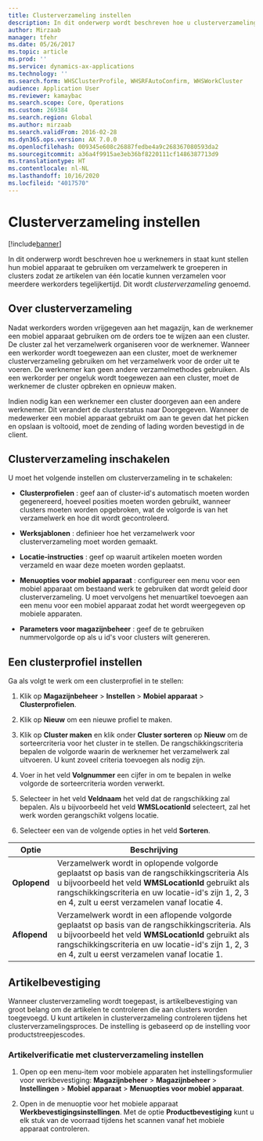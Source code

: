 ```yaml
---
title: Clusterverzameling instellen
description: In dit onderwerp wordt beschreven hoe u clusterverzameling instelt en hoe u van artikelbevestiging toepast met clusterverzameling.
author: Mirzaab
manager: tfehr
ms.date: 05/26/2017
ms.topic: article
ms.prod: ''
ms.service: dynamics-ax-applications
ms.technology: ''
ms.search.form: WHSClusterProfile, WHSRFAutoConfirm, WHSWorkCluster
audience: Application User
ms.reviewer: kamaybac
ms.search.scope: Core, Operations
ms.custom: 269384
ms.search.region: Global
ms.author: mirzaab
ms.search.validFrom: 2016-02-28
ms.dyn365.ops.version: AX 7.0.0
ms.openlocfilehash: 009345e608c26887fedbe4a9c268367080593da2
ms.sourcegitcommit: a36a4f9915ae3eb36bf8220111cf1486387713d9
ms.translationtype: HT
ms.contentlocale: nl-NL
ms.lasthandoff: 10/16/2020
ms.locfileid: "4017570"
---
```

# <a name="set-up-cluster-picking"></a>Clusterverzameling instellen

[!include[banner](../includes/banner.md)]

In dit onderwerp wordt beschreven hoe u werknemers in staat kunt stellen hun mobiel apparaat te gebruiken om verzamelwerk te groeperen in clusters zodat ze artikelen van één locatie kunnen verzamelen voor meerdere werkorders tegelijkertijd. Dit wordt *clusterverzameling* genoemd.

## <a name="about-cluster-picking"></a>Over clusterverzameling

Nadat werkorders worden vrijgegeven aan het magazijn, kan de werknemer een mobiel apparaat gebruiken om de orders toe te wijzen aan een cluster. De cluster zal het verzamelwerk organiseren voor de werknemer. Wanneer een werkorder wordt toegewezen aan een cluster, moet de werknemer clusterverzameling gebruiken om het verzamelwerk voor de order uit te voeren. De werknemer kan geen andere verzamelmethodes gebruiken. Als een werkorder per ongeluk wordt toegewezen aan een cluster, moet de werknemer de cluster opbreken en opnieuw maken.

Indien nodig kan een werknemer een cluster doorgeven aan een andere werknemer. Dit verandert de clusterstatus naar Doorgegeven. Wanneer de medewerker een mobiel apparaat gebruikt om aan te geven dat het picken en opslaan is voltooid, moet de zending of lading worden bevestigd in de client.

## <a name="enable-cluster-picking"></a>Clusterverzameling inschakelen

U moet het volgende instellen om clusterverzameling in te schakelen:

- **Clusterprofielen** : geef aan of cluster-id's automatisch moeten worden gegenereerd, hoeveel posities moeten worden gebruikt, wanneer clusters moeten worden opgebroken, wat de volgorde is van het verzamelwerk en hoe dit wordt gecontroleerd.

- **Werksjablonen** : definieer hoe het verzamelwerk voor clusterverzameling moet worden gemaakt.

- **Locatie-instructies** : geef op waaruit artikelen moeten worden verzameld en waar deze moeten worden geplaatst.

- **Menuopties voor mobiel apparaat** : configureer een menu voor een mobiel apparaat om bestaand werk te gebruiken dat wordt geleid door clusterverzameling. U moet vervolgens het menuartikel toevoegen aan een menu voor een mobiel apparaat zodat het wordt weergegeven op mobiele apparaten.

- **Parameters voor magazijnbeheer** : geef de te gebruiken nummervolgorde op als u id's voor clusters wilt genereren.

## <a name="set-up-a-cluster-profile"></a>Een clusterprofiel instellen

Ga als volgt te werk om een clusterprofiel in te stellen:

1. Klik op **Magazijnbeheer** \> **Instellen** \> **Mobiel apparaat** \> **Clusterprofielen**.

1. Klik op **Nieuw** om een nieuwe profiel te maken.

1. Klik op **Cluster maken** en klik onder **Cluster sorteren** op **Nieuw** om de sorteercriteria voor het cluster in te stellen. De rangschikkingscriteria bepalen de volgorde waarin de werknemer het verzamelwerk zal uitvoeren. U kunt zoveel criteria toevoegen als nodig zijn.

1. Voer in het veld **Volgnummer** een cijfer in om te bepalen in welke volgorde de sorteercriteria worden verwerkt.

1. Selecteer in het veld **Veldnaam** het veld dat de rangschikking zal bepalen. Als u bijvoorbeeld het veld **WMSLocationId** selecteert, zal het werk worden gerangschikt volgens locatie.

1. Selecteer een van de volgende opties in het veld **Sorteren**.

| **Optie**     | **Beschrijving**                                                                                                                                                                                                                    |
|----------------|------------------------------------------------------------------------------------------------------------------------------------------------------------------------------------------------------------------------------------|
| **Oplopend**  | Verzamelwerk wordt in oplopende volgorde geplaatst op basis van de rangschikkingscriteria Als u bijvoorbeeld het veld **WMSLocationId** gebruikt als rangschikkingscriteria en uw locatie-id's zijn 1, 2, 3 en 4, zult u eerst verzamelen vanaf locatie 4. |
| **Aflopend** | Verzamelwerk wordt in een aflopende volgorde geplaatst op basis van de rangschikkingscriteria. Als u bijvoorbeeld het veld **WMSLocationId** gebruikt als rangschikkingscriteria en uw locatie-id's zijn 1, 2, 3 en 4, zult u eerst verzamelen vanaf locatie 1. |

## <a name="item-confirmation"></a>Artikelbevestiging

Wanneer clusterverzameling wordt toegepast, is artikelbevestiging van groot belang om de artikelen te controleren die aan clusters worden toegevoegd. U kunt artikelen in clusterverzameling controleren tijdens het clusterverzamelingsproces. De instelling is gebaseerd op de instelling voor productstreepjescodes.

### <a name="set-up-item-verification-with-cluster-picking"></a>Artikelverificatie met clusterverzameling instellen

1. Open op een menu-item voor mobiele apparaten het instellingsformulier voor werkbevestiging: **Magazijnbeheer** \> **Magazijnbeheer** \> **Instellingen** \> **Mobiel apparaat** \> **Menuopties voor mobiel apparaat**.

1. Open in de menuoptie voor het mobiele apparaat **Werkbevestigingsinstellingen**. Met de optie **Productbevestiging** kunt u elk stuk van de voorraad tijdens het scannen vanaf het mobiele apparaat controleren.

